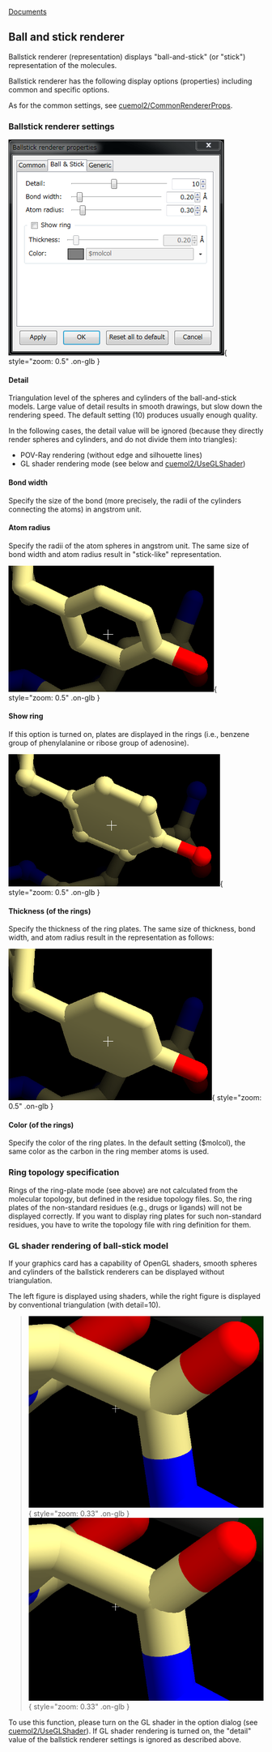 [Documents](../../../en/Documents)
## Ball and stick renderer
Ballstick renderer (representation) displays "ball-and-stick" (or "stick") representation of the molecules.

Ballstick renderer has the following display options (properties) including common and specific options.

As for the common settings, see [cuemol2/CommonRendererProps](../../../en/cuemol2/CommonRendererProps).

### Ballstick renderer settings

![ballstick-renderopt1](../../../assets/images/cuemol2/BallStickRenderer/ballstick-renderopt1.png){ style="zoom: 0.5" .on-glb }


#### Detail
Triangulation level of the spheres and cylinders of the ball-and-stick models. Large value of detail results in smooth drawings, but slow down the rendering speed. The default setting (10) produces usually enough quality.

In the following cases, the detail value will be ignored (because they directly render spheres and cylinders, and do not divide them into triangles):
*  POV-Ray rendering (without edge and silhouette lines)
*  GL shader rendering mode (see below and [cuemol2/UseGLShader](../../../en/cuemol2/UseGLShader))

#### Bond width
Specify the size of the bond (more precisely, the radii of the cylinders connecting the atoms) in angstrom unit.

#### Atom radius
Specify the radii of the atom spheres in angstrom unit. The same size of bond width and atom radius result in "stick-like" representation.

![ballstick-stick1](../../../assets/images/cuemol2/BallStickRenderer/ballstick-stick1.png){ style="zoom: 0.5" .on-glb }


#### Show ring
If this option is turned on, plates are displayed in the rings (i.e., benzene group of phenylalanine or ribose group of adenosine).

![ballstick-ring1-1](../../../assets/images/cuemol2/BallStickRenderer/ballstick-ring1-1.png){ style="zoom: 0.5" .on-glb }


#### Thickness (of the rings)
Specify the thickness of the ring plates. The same size of thickness, bond width, and atom radius result in the representation as follows:

![ballstick-ring2-1](../../../assets/images/cuemol2/BallStickRenderer/ballstick-ring2-1.png){ style="zoom: 0.5" .on-glb }


#### Color (of the rings)
Specify the color of the ring plates.
In the default setting ($molcol), the same color as the carbon in the ring member atoms is used.

### Ring topology specification
Rings of the ring-plate mode (see above) are not calculated from the molecular topology, but defined in the residue topology files.
So, the ring plates of the non-standard residues (e.g., drugs or ligands) will not be displayed correctly.
If you want to display ring plates for such non-standard residues, you have to write the topology file with ring definition for them.

### GL shader rendering of ball-stick model
If your graphics card has a capability of OpenGL shaders,
smooth spheres and cylinders of the ballstick renderers can be displayed without triangulation.

The left figure is displayed using shaders, while the right figure is displayed by conventional triangulation (with detail=10).

> ![ballstick-glsl1](../../../assets/images/cuemol2/BallStickRenderer/ballstick-glsl1.png){ style="zoom: 0.33" .on-glb } ![ballstick-vbo1](../../../assets/images/cuemol2/BallStickRenderer/ballstick-vbo1.png){ style="zoom: 0.33" .on-glb }

To use this function, please turn on the GL shader in the option dialog (see [cuemol2/UseGLShader](../../../en/cuemol2/UseGLShader)).
If GL shader rendering is turned on, the "detail" value of the ballstick renderer settings is ignored as described above.